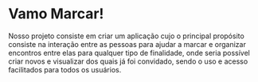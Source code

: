 # Vamo Marcar!
Nosso projeto consiste em criar um aplicação cujo o principal propósito consiste na interação entre as pessoas para ajudar a marcar e organizar encontros entre elas para qualquer tipo de finalidade, onde seria possível criar novos e visualizar dos quais já foi convidado, sendo o uso e acesso facilitados para todos os usuários.
